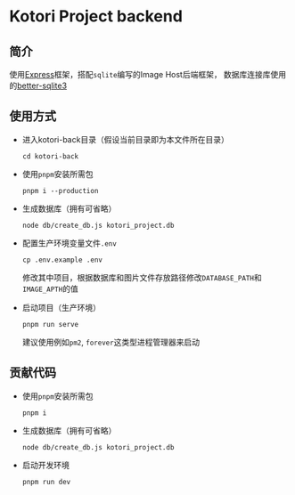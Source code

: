 # Kotori Project backend

## 简介

使用[Express](https://expressjs.com/)框架，搭配`sqlite`编写的Image Host后端框架，
数据库连接库使用的[better-sqlite3](https://github.com/WiseLibs/better-sqlite3)

## 使用方式

* 进入kotori-back目录（假设当前目录即为本文件所在目录）

  `cd kotori-back`

* 使用`pnpm`安装所需包

  `pnpm i --production`

* 生成数据库（拥有可省略）

  `node db/create_db.js kotori_project.db`

* 配置生产环境变量文件`.env`
  
  `cp .env.example .env`

  修改其中项目，根据数据库和图片文件存放路径修改`DATABASE_PATH`和`IMAGE_APTH`的值

* 启动项目（生产环境）

  `pnpm run serve`

  建议使用例如`pm2`, `forever`这类型进程管理器来启动

## 贡献代码

* 使用`pnpm`安装所需包

  `pnpm i`

* 生成数据库（拥有可省略）

  `node db/create_db.js kotori_project.db`

* 启动开发环境

  `pnpm run dev`